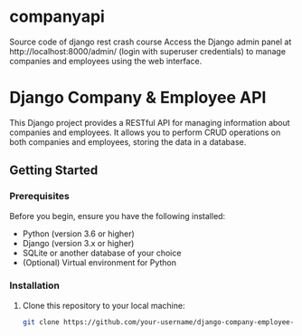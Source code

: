 # companyapi
Source code of django rest crash course 
Access the Django admin panel at http://localhost:8000/admin/ (login with superuser credentials) to manage companies and employees using the web interface.
# Django Company & Employee API

This Django project provides a RESTful API for managing information about companies and employees. It allows you to perform CRUD operations on both companies and employees, storing the data in a database.

## Getting Started

### Prerequisites

Before you begin, ensure you have the following installed:

- Python (version 3.6 or higher)
- Django (version 3.x or higher)
- SQLite or another database of your choice
- (Optional) Virtual environment for Python

### Installation

1. Clone this repository to your local machine:

   ```bash
   git clone https://github.com/your-username/django-company-employee-api.git
